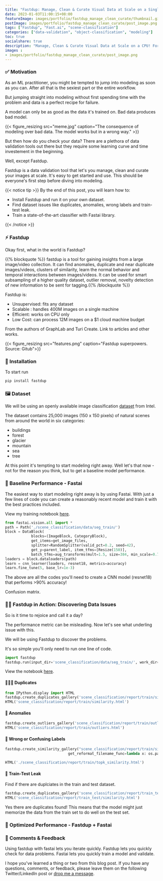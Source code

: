 ```yaml
---
title: "Fastdup: Manage, Clean & Curate Visual Data at Scale on a Single CPU Machine (For Free)"
date: 2023-01-03T11:00:15+08:00
featureImage: images/portfolio/fastdup_manage_clean_curate/thumbnail.gif
postImage: images/portfolio/fastdup_manage_clean_curate/post_image.png
tags: ["Fastdup", "Fast.ai", "scene-classification"]
categories: ["data-validation", "object-classification", "modeling"]
toc: true
socialshare: true
description: "Manage, Clean & Curate Visual Data at Scale on a CPU! For free!"
images : 
- images/portfolio/fastdup_manage_clean_curate/post_image.png
---
```


### ✅ Motivation
As an ML practitioner, you might be tempted to jump into modeling as soon as you can.
After all that is the sexiest part or the entire workflow.

But jumping straight into modeling without first spending time with the problem and data
is a perfect recipe for failure.

A model can only be as good as the data it's trained on.
Bad data produces bad model.

{{< figure_resizing src="meme.jpg" caption="The consequence of modeling over bad data. The model works but in a wrong way." >}}

But then how do you check your data? There are a plethora of data validation tools out there but they require some learning curve and time investement in the beginning.

Well, except Fastdup.

Fastdup is a data validation tool that let's you manage, clean and curate your images at scale.
It's easy to get started and use. This should be everyone's first step before diving into modeling.

{{< notice tip >}}
By the end of this post, you will learn how to:

* Install Fastdup and run it on your own dataset.
* Find dataset issues like duplicates, anomalies, wrong labels and train-test leak.
* Train a state-of-the-art classifier with Fastai library.

{{< /notice >}}

### ⚡ Fastdup
Okay first, what in the world is Fastdup?

{{% blockquote %}}
fastdup is a tool for gaining insights from a large image/video collection. It can find anomalies, duplicate and near duplicate images/videos, clusters of similarity, learn the normal behavior and temporal interactions between images/videos. It can be used for smart subsampling of a higher quality dataset, outlier removal, novelty detection of new information to be sent for tagging.{{% /blockquote %}}

Fastdup is:
* Unsupervised: fits any dataset
* Scalable : handles 400M images on a single machine
* Efficient: works on CPU only
* Low Cost: can process 12M images on a $1 cloud machine budget

From the authors of GraphLab and Turi Create.
Link to articles and other works.

{{< figure_resizing src="features.png" caption="Fastdup superpowers. Source: Gitub">}}

### 📖 Installation
To start run 

```bash
pip install fastdup
```

### 🖼 Dataset
We will be using an openly available image classification [dataset](https://www.kaggle.com/datasets/puneet6060/intel-image-classification) from Intel.

The dataset contains 25,000 images (150 x 150 pixels) of natural scenes from around the world in six categories:
* buildings
* forest
* glacier
* mountain
* sea
* tree

At this point it's tempting to start modeling right away.
Well let's that now - not for the reason you think, but to get a baseline model performance.


### 📖 Baseline Performance - Fastai
The easiest way to start modeling right away is by using Fastai.
With just a few lines of code you can create a reasonably recent model and train it with the best practices included.

View my training notebook [here](https://github.com/dnth/fastdup-blogpost/blob/main/train.ipynb).

```python {linenos=table}
from fastai.vision.all import *
path = Path('./scene_classification/data/seg_train/')
block = DataBlock(
            blocks=(ImageBlock, CategoryBlock), 
            get_items=get_image_files,
            splitter=RandomSplitter(valid_pct=0.2, seed=42),
            get_y=parent_label, item_tfms=[Resize(150)],
            batch_tfms=aug_transforms(mult=1.5, size=384, min_scale=0.75))
loaders = block.dataloaders(path)
learn = cnn_learner(loaders, resnet18, metrics=accuracy)
learn.fine_tune(5, base_lr=1e-3)
```
The above are all the codes you'll need to create a CNN model (resnet18) that performs >90% accuracy!

Confusion matrix.

### 🏋️‍♀️ Fastdup in Action: Discovering Data Issues
So is it time to rejoice and call it a day?

The performance metric can be misleading.
Now let's see what underling issue with this.

We will be using Fastdup to discover the problems. 

It's so simple you'll only need to run one line of code.

```python
import fastdup
fastdup.run(input_dir='scene_classification/data/seg_train/', work_dir="scene_classification/report/train/")
```

View the notebook [here](https://github.com/dnth/fastdup-blogpost/blob/main/scene_train.ipynb).


#### 🧑‍🤝‍🧑 Duplicates
```python
from IPython.display import HTML
fastdup.create_duplicates_gallery('scene_classification/report/train/similarity.csv', save_path='scene_classification/report/train/', num_images=20, max_width=400)
HTML('scene_classification/report/train/similarity.html')
```

#### 🦄 Anomalies

```python
fastdup.create_outliers_gallery('scene_classification/report/train/outliers.csv', save_path='scene_classification/report/train/', num_images=10, max_width=400)
HTML('scene_classification/report/train/outliers.html')
```

#### 💆 Wrong or Confusing Labels

```python
fastdup.create_similarity_gallery("scene_classification/report/train/similarity.csv", save_path="scene_classification/report/train/", get_label_func=my_label_func, num_images=100,
                             get_reformat_filename_func=lambda x: os.path.basename(x), max_width=180, slice='label_score', descending=False)

HTML('./scene_classification/report/train/topk_similarity.html')
```

#### 🚰 Train-Test Leak
Find if there are duplciates in the train and test dataset.

```python
fastdup.create_duplicates_gallery('scene_classification/report/train_test/similarity.csv', save_path='scene_classification/report/train_test/', num_images=20, max_width=400)
HTML('scene_classification/report/train_test/similarity.html')
```

Yes there are duplicates found!
This means that the model might just memorize the data from the train set to do well on the test set.

### 🎯 Optimized Performance - Fastdup + Fastai


### 🙏 Comments & Feedback
Using fastdup with fastai lets you iterate quickly.
Fastdup lets you quickly check for data problems. 
Fastai lets you quickly train a model and validate.


I hope you've learned a thing or two from this blog post.
If you have any questions, comments, or feedback, please leave them on the following Twitter/LinkedIn post or [drop me a message](https://dicksonneoh.com/contact/).
<!-- {{< tweet dicksonneoh7 1534395572022480896>}}


<iframe src="https://www.linkedin.com/embed/feed/update/urn:li:share:6940225157286264834" height="2406" width="550" frameborder="0" allowfullscreen="" title="Embedded post"></iframe> -->

